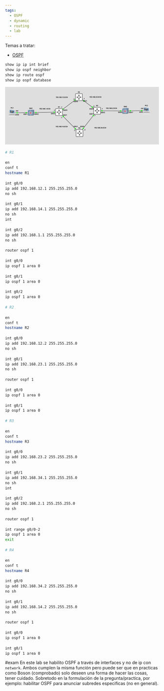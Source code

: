```yaml
---
tags:
  - OSPF
  - dynamic
  - routing
  - lab
---
```

Temas a tratar:
- [OSPF](OSPF.md) 

``` bash
show ip ip int brief
show ip ospf neighbor 
show ip route ospf 
show ip ospf database
```

![](_anexos_/Screenshot%20from%202024-02-12%2013-13-00.png)

``` bash
# R1

en
conf t
hostname R1

int g0/0
ip add 192.168.12.1 255.255.255.0
no sh

int g0/1
ip add 192.168.14.1 255.255.255.0 
no sh
int 

int g0/2
ip add 192.168.1.1 255.255.255.0 
no sh

router ospf 1

int g0/0
ip ospf 1 area 0

int g0/1
ip ospf 1 area 0

int g0/2
ip ospf 1 area 0

# R2 

en
conf t
hostname R2

int g0/0
ip add 192.168.12.2 255.255.255.0
no sh

int g0/1
ip add 192.168.23.1 255.255.255.0 
no sh

router ospf 1

int g0/0
ip ospf 1 area 0

int g0/1
ip ospf 1 area 0

# R3

en
conf t
hostname R3

int g0/0
ip add 192.168.23.2 255.255.255.0
no sh

int g0/1
ip add 192.168.34.1 255.255.255.0 
no sh
int 

int g0/2
ip add 192.168.2.1 255.255.255.0 
no sh

router ospf 1

int range g0/0-2
ip ospf 1 area 0
exit

# R4

en
conf t
hostname R4

int g0/0
ip add 192.168.34.2 255.255.255.0
no sh

int g0/1
ip add 192.168.14.2 255.255.255.0 
no sh

router ospf 1

int g0/0
ip ospf 1 area 0

int g0/1
ip ospf 1 area 0

```

#exam En este lab se habilito OSPF a través de interfaces y no de ip con `network`. Ambos cumplen la misma función pero puede ser que en practicas como Boson (comprobado) solo deseen una forma de hacer las cosas, tener cuidado. Sobretodo en la formulación de la pregunta/practica, por ejemplo: habilitar OSPF para anunciar subredes especificas (no en general). 